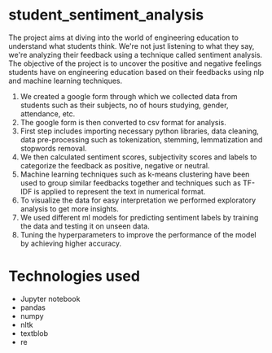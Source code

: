 # student_sentiment_analysis
The project aims at diving into the world of engineering education to understand what students think. We're not just listening to what they say, we're analyzing their feedback using a technique called sentiment analysis. The objective of the project is to uncover the positive and negative feelings students have on engineering education based on their feedbacks using nlp and machine learning techniques.
1.	We created a google form through which we collected data from students such as their subjects, no of hours studying, gender, attendance, etc.
2.	The google form is then converted to csv format for analysis.
3.	First step includes importing necessary python libraries, data cleaning, data pre-processing such as tokenization, stemming, lemmatization and stopwords removal.
4.	We then calculated sentiment scores, subjectivity scores and labels to categorize the feedback as positive, negative or neutral.
5.	Machine learning techniques such as k-means clustering have been used to group similar feedbacks together and techniques such as TF-IDF is applied to represent the text in numerical format.
6.	To visualize the data for easy interpretation we performed exploratory analysis to get more insights.
7.	We used different ml models for predicting sentiment labels by training the data and testing it on unseen data.
8.	Tuning the hyperparameters to improve the performance of the model by achieving higher accuracy.
# Technologies used
- Jupyter notebook
- pandas
- numpy
- nltk
- textblob
- re
